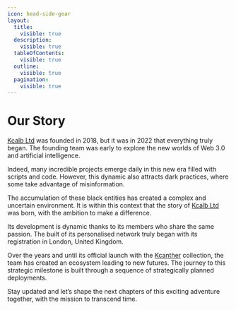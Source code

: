 ```yaml
---
icon: head-side-gear
layout:
  title:
    visible: true
  description:
    visible: true
  tableOfContents:
    visible: true
  outline:
    visible: true
  pagination:
    visible: true
---
```


# Our Story

[Kcalb Ltd](https://kcalb.org/) was founded in 2018, but it was in 2022 that everything truly began. The founding team was early to explore the new worlds of Web 3.0 and artificial intelligence.

Indeed, many incredible projects emerge daily in this new era filled with scripts and code. However, this dynamic also attracts dark practices, where some take advantage of misinformation.&#x20;

The accumulation of these black entities has created a complex and uncertain environment. It is within this context that the story of [Kcalb Ltd](https://kcalb.org/) was born, with the ambition to make a difference.

Its development is dynamic thanks to its members who share the same passion. The built of its personalised network truly began with its registration in London, United Kingdom.

Over the years and until its official launch with the [Kcanther](https://kcanther.org/) collection, the team has created an ecosystem leading to new futures. The journey to this strategic milestone is built through a sequence of strategically planned deployments.&#x20;

Stay updated and let’s shape the next chapters of this exciting adventure together, with the mission to transcend time.

